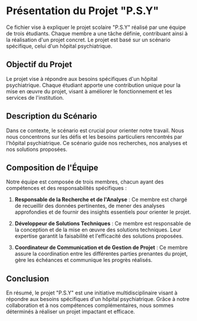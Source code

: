 # Présentation du Projet "P.S.Y"

Ce fichier vise à expliquer le projet scolaire "P.S.Y" réalisé par une équipe de trois étudiants. Chaque membre a une tâche définie, contribuant ainsi à la réalisation d'un projet concret. Le projet est basé sur un scénario spécifique, celui d'un hôpital psychiatrique.

## Objectif du Projet

Le projet vise à répondre aux besoins spécifiques d'un hôpital psychiatrique. Chaque étudiant apporte une contribution unique pour la mise en œuvre du projet, visant à améliorer le fonctionnement et les services de l'institution.

## Description du Scénario

Dans ce contexte, le scénario est crucial pour orienter notre travail. Nous nous concentrons sur les défis et les besoins particuliers rencontrés par l'hôpital psychiatrique. Ce scénario guide nos recherches, nos analyses et nos solutions proposées.

## Composition de l'Équipe

Notre équipe est composée de trois membres, chacun ayant des compétences et des responsabilités spécifiques :

1. **Responsable de la Recherche et de l'Analyse** : Ce membre est chargé de recueillir des données pertinentes, de mener des analyses approfondies et de fournir des insights essentiels pour orienter le projet.

2. **Développeur de Solutions Techniques** : Ce membre est responsable de la conception et de la mise en œuvre des solutions techniques. Leur expertise garantit la faisabilité et l'efficacité des solutions proposées.

3. **Coordinateur de Communication et de Gestion de Projet** : Ce membre assure la coordination entre les différentes parties prenantes du projet, gère les échéances et communique les progrès réalisés.

## Conclusion

En résumé, le projet "P.S.Y" est une initiative multidisciplinaire visant à répondre aux besoins spécifiques d'un hôpital psychiatrique. Grâce à notre collaboration et à nos compétences complémentaires, nous sommes déterminés à réaliser un projet impactant et efficace.
